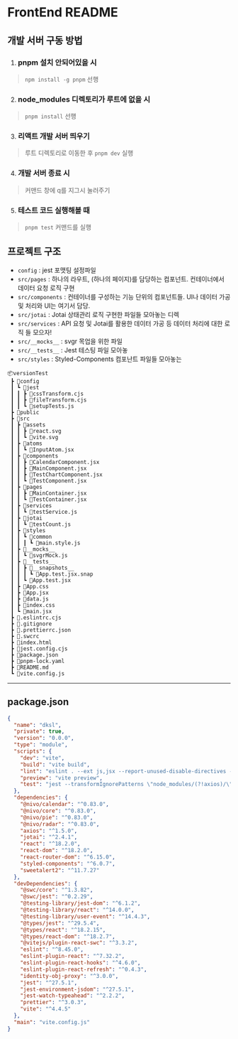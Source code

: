 # FrontEnd README

## 개발 서버 구동 방법
1. ### pnpm 설치 안되어있을 시
> `npm install -g pnpm` 선행

2. ### node_modules 디렉토리가 루트에 없을 시
> `pnpm install` 선행

3. ### 리액트 개발 서버 띄우기
> 루트 디렉토리로 이동한 후 `pnpm dev` 실행

4. ### 개발 서버 종료 시
> 커맨드 창에 q를 지그시 눌러주기

5. ### 테스트 코드 실행해볼 때
> `pnpm test` 커맨드를 실행  



## 프로젝트 구조
- `config` : jest 포맷팅 설정파일
- `src/pages` : 하나의 라우트, (하나의 페이지)를 담당하는 컴포넌트. 컨테이너에서 데이터 요청 로직 구현
- `src/components` : 컨테이너를 구성하는 기능 단위의 컴포넌트들.
UI나 데이터 가공 및 처리와 UI는 여기서 담당.
- `src/jotai` : Jotai 상태관리 로직 구현한 파일들 모아놓는 디렉
- `src/services` : API 요청 및 Jotai를 활용한 데이터 가공 등 데이터 처리에 대한 로직 들 모으자!
- `src/__mocks__` : svgr 목업을 위한 파일
- `src/__tests__` : Jest 테스팅 파일 모아놓
- `src/styles` : Styled-Components 컴포난트 파일들 모아놓는

```
📦versionTest
 ┣ 📂config
 ┃ ┗ 📂jest
 ┃ ┃ ┣ 📜cssTransform.cjs
 ┃ ┃ ┣ 📜fileTransform.cjs
 ┃ ┃ ┗ 📜setupTests.js
 ┣ 📂public
 ┣ 📂src
 ┃ ┣ 📂assets
 ┃ ┃ ┣ 📜react.svg
 ┃ ┃ ┗ 📜vite.svg
 ┃ ┣ 📂atoms
 ┃ ┃ ┗ 📜InputAtom.jsx
 ┃ ┣ 📂components
 ┃ ┃ ┣ 📜CalendarComponent.jsx
 ┃ ┃ ┣ 📜MainComponent.jsx
 ┃ ┃ ┣ 📜TestChartComponent.jsx
 ┃ ┃ ┗ 📜TestComponent.jsx
 ┃ ┣ 📂pages
 ┃ ┃ ┣ 📜MainContainer.jsx
 ┃ ┃ ┗ 📜TestContainer.jsx
 ┃ ┣ 📂services
 ┃ ┃ ┗ 📜testService.js
 ┃ ┣ 📂jotai
 ┃ ┃ ┗ 📜testCount.js
 ┃ ┣ 📂styles
 ┃ ┃ ┗ 📂common
 ┃ ┃ ┃ ┗ 📜main.style.js
 ┃ ┣ 📂__mocks__
 ┃ ┃ ┗ 📜svgrMock.js
 ┃ ┣ 📂__tests__
 ┃ ┃ ┣ 📂__snapshots__
 ┃ ┃ ┃ ┗ 📜App.test.jsx.snap
 ┃ ┃ ┗ 📜App.test.jsx
 ┃ ┣ 📜App.css
 ┃ ┣ 📜App.jsx
 ┃ ┣ 📜data.js
 ┃ ┣ 📜index.css
 ┃ ┗ 📜main.jsx
 ┣ 📜.eslintrc.cjs
 ┣ 📜.gitignore
 ┣ 📜.prettierrc.json
 ┣ 📜.swcrc
 ┣ 📜index.html
 ┣ 📜jest.config.cjs
 ┣ 📜package.json
 ┣ 📜pnpm-lock.yaml
 ┣ 📜README.md
 ┗ 📜vite.config.js
 ```

 ---

## package.json
```JSON
{
  "name": "dksl",
  "private": true,
  "version": "0.0.0",
  "type": "module",
  "scripts": {
    "dev": "vite",
    "build": "vite build",
    "lint": "eslint . --ext js,jsx --report-unused-disable-directives --max-warnings 0",
    "preview": "vite preview",
    "test": "jest --transformIgnorePatterns \"node_modules/(?!axios)/\""
  },
  "dependencies": {
    "@nivo/calendar": "^0.83.0",
    "@nivo/core": "^0.83.0",
    "@nivo/pie": "^0.83.0",
    "@nivo/radar": "^0.83.0",
    "axios": "^1.5.0",
    "jotai": "^2.4.1",
    "react": "^18.2.0",
    "react-dom": "^18.2.0",
    "react-router-dom": "^6.15.0",
    "styled-components": "^6.0.7",
    "sweetalert2": "^11.7.27"
  },
  "devDependencies": {
    "@swc/core": "^1.3.82",
    "@swc/jest": "^0.2.29",
    "@testing-library/jest-dom": "^6.1.2",
    "@testing-library/react": "^14.0.0",
    "@testing-library/user-event": "^14.4.3",
    "@types/jest": "^29.5.4",
    "@types/react": "^18.2.15",
    "@types/react-dom": "^18.2.7",
    "@vitejs/plugin-react-swc": "^3.3.2",
    "eslint": "^8.45.0",
    "eslint-plugin-react": "^7.32.2",
    "eslint-plugin-react-hooks": "^4.6.0",
    "eslint-plugin-react-refresh": "^0.4.3",
    "identity-obj-proxy": "^3.0.0",
    "jest": "^27.5.1",
    "jest-environment-jsdom": "^27.5.1",
    "jest-watch-typeahead": "^2.2.2",
    "prettier": "^3.0.3",
    "vite": "^4.4.5"
  },
  "main": "vite.config.js"
}
```